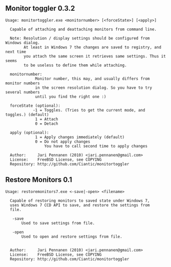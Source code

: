 Monitor toggler 0.3.2
---------------------
    Usage: monitortoggler.exe <monitornumber> [<forceState>] [<apply>]

      Capable of attaching and deattaching monitors from command line.

      Note: Resolution / display settings should be configured from Windows dialog.
            At least in Windows 7 the changes are saved to registry, and next time
            you attach the same screen it retrieves same settings. Thus it seems
            to be useless to define them while attaching.

      monitornumber:
                 Monitor number, this may, and usually differs from monitor numbers
                 in the screen resolution dialog. So you have to try several numbers
                 until you find the right one :)

      forceState (optional):
                -1 = Toggles. (Tries to get the current mode, and toggles.) (default)
                 1 = Attach
                 0 = Detach

      apply (optional):
                 1 = Apply changes immediately (default)
                 0 = Do not apply changes
                     You have to call second time to apply changes

      Author:     Jari Pennanen (2010) <jari.pennanen@gmail.com>
      License:    FreeBSD License, see COPYING
      Repository: http://github.com/Ciantic/monitortoggler
  

Restore Monitors 0.1
--------------------
    Usage: restoremonitors7.exe <-save|-open> <filename>

      Capable of restoring monitors to saved state under Windows 7,
      uses Windows 7 CCD API to save, and restore the settings from
      file.

       -save
           Used to save settings from file.

       -open
           Used to open and restore settings from file.


      Author:     Jari Pennanen (2010) <jari.pennanen@gmail.com>
      License:    FreeBSD License, see COPYING
      Repository: http://github.com/Ciantic/monitortoggler